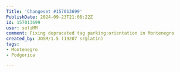 ```yaml
---
Title: 'Changeset #157013699'
PublishDate: 2024-09-23T21:08:22Z
id: 157013699
user: soliMM
comment: Fixing depracated tag parking:orientation in Montenegro
created_by: JOSM/1.5 (19207 sr@latin)
tags:
- Montenegro
- Podgorica

---
```

